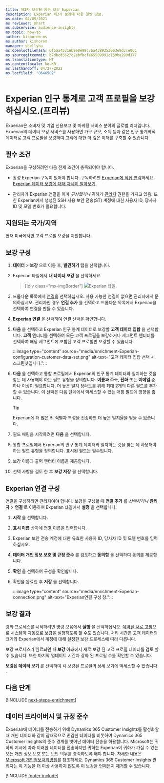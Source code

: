 ```yaml
---
title: 제3자 보강을 통한 보강 Experian
description: Experian 제3자 보강에 대한 일반 정보.
ms.date: 04/09/2021
ms.reviewer: mhart
ms.subservice: audience-insights
ms.topic: how-to
author: kishorem-ms
ms.author: kishorem
manager: shellyha
ms.openlocfilehash: 6f5aa45316b9e0e99c7ba4389353063e9d3ce06c
ms.sourcegitcommit: b7dbcd5627c2ebfbcfe65589991c159ba290d377
ms.translationtype: HT
ms.contentlocale: ko-KR
ms.lasthandoff: 04/27/2022
ms.locfileid: "8646502"
---
```

# <a name="enrich-customer-profiles-with-demographics-from-experian-preview"></a>Experian 인구 통계로 고객 프로필을 보강하십시오.(프리뷰)

Experian은 소비자 및 기업 신용보고 및 마케팅 서비스 분야의 글로벌 리더입니다. Experian의 데이터 보강 서비스를 사용하면 가구 규모, 소득 등과 같은 인구 통계학적 데이터로 고객 프로필을 보강하여 고객에 대한 더 깊은 이해를 구축할 수 있습니다.

## <a name="prerequisites"></a>필수 조건

Experian을 구성하려면 다음 전제 조건이 충족되어야 합니다.

- 활성 Experian 구독이 있어야 합니다. 구독하려면 [Experian에 직접 연락](https://www.experian.com/marketing-services/contact)하세요. [Experian 데이터 보강에 대해 자세히 알아보기](https://www.experian.com/marketing-services/microsoft?cmpid=ems_web_mci_cdppage).

- 관리자가 Experian 연결을 이미 *구성했거나* 귀하가 [관리자](permissions.md#admin) 권한을 가지고 있음. 또한 Experian에서 생성된 SSH 사용 보안 전송(ST) 계정에 대한 사용자 ID, 당사자 ID 및 모델 번호가 필요합니다.

## <a name="supported-countriesregions"></a>지원되는 국가/지역

현재 미국에서만 고객 프로필 보강을 지원합니다.

## <a name="configure-the-enrichment"></a>보강 구성

1. **데이터** > **보강** 으로 이동 후, **발견하기** 탭을 선택합니다.

1. Experian 타일에서 **내 데이터 보강** 을 선택하세요.

   > [!div class="mx-imgBorder"]
   > ![Experian 타일.](media/experian-tile.png "Experian tile")
   > 

1. 드롭다운 목록에서 [연결](connections.md)을 선택하십시오. 사용 가능한 연결이 없으면 관리자에게 문의하십시오. 관리자인 경우 **연결 추가** 를 선택하고 드롭다운 목록에서 Experian을 선택하여 연결을 만들 수 있습니다. 

1. **Experian 연결** 을 선택하여 연결 선택을 확인합니다.

1.  **다음** 을 선택하고 Experian 인구 통계 데이터로 보강할 **고객 데이터 집합** 을 선택합니다. **고객** 엔터티를 선택하여 모든 고객 프로필을 보강하거나 세그먼트 엔터티를 선택하여 해당 세그먼트에 포함된 고객 프로필만 보강할 수 있습니다.

    :::image type="content" source="media/enrichment-Experian-configuration-customer-data-set.png" alt-text="고객 데이터 집합 선택 시 스크린샷입니다.":::

1. **다음** 을 선택하고 통합 프로필에서 Experian의 인구 통계 데이터와 일치하는 것을 찾는 데 사용해야 하는 필드 유형을 정의합니다. **이름과 주소**, **전화** 또는 **이메일** 중 하나 이상이 필요합니다. 더 높은 일치 정확도를 위해 최대 2개의 다른 필드를 추가할 수 있습니다. 이 선택은 다음 단계에서 액세스할 수 있는 매핑 필드에 영향을 줍니다.

    > [!TIP]
    > Experian에 더 많은 키 식별자 특성을 전송하면 더 높은 일치율을 얻을 수 있습니다.

1. 필드 매핑을 시작하려면 **다음** 을 선택합니다.

1. 통합 프로필에서 Experian의 인구 통계 데이터와 일치하는 것을 찾는 데 사용해야 하는 필드 유형을 정의합니다. 표시된 필드는 필수입니다.

1. 보강 이름과 출력 엔터티 이름을 제공합니다.

1. 선택 사항을 검토 한 후 **보강 저장** 을 선택합니다.

## <a name="configure-the-connection-for-experian"></a>Experian 연결 구성 

연결을 구성하려면 관리자여야 합니다. 보강을 구성할 때 **연결 추가** 를 *선택하거나* **관리자** > **연결** 로 이동하여 Experian 타일에서 **설정** 을 선택합니다.

1. **시작** 을 선택합니다.

1. **표시 이름** 상자에 연결 이름을 입력합니다.

1. Experian 보안 전송 계정에 대한 유효한 사용자 ID, 당사자 ID 및 모델 번호를 입력하십시오.

1. **데이터 개인 정보 보호 및 규정 준수** 를 검토하고 **동의함** 을 선택하여 동의를 제공합니다.

1. **확인** 을 선택하여 구성을 확인합니다.

1. 확인을 완료한 후 **저장** 을 선택합니다.
   
   :::image type="content" source="media/enrichment-Experian-connection.png" alt-text="Experian연결 구성 창.":::

## <a name="enrichment-results"></a>보강 결과

강화 프로세스를 시작하려면 명령 모음에서.**실행** 을 선택하십시오. [예약된 새로 고침](system.md#schedule-tab)으로 시스템이 자동으로 보강을 실행하도록 할 수도 있습니다. 처리 시간은 고객 데이터의 크기와 Experian에서 계정에 대해 설정한 보강 프로세스에 따라 다릅니다.

보강 프로세스가 완료되면 **내 보강** 아래에서 새로 보강 된 고객 프로필 데이터를 검토 할 수 있습니다. 또한 마지막 업데이트 시간과 강화 된 프로필 수를 확인할 수 있습니다.

**보강된 데이터 보기** 를 선택하여 각 보강된 프로필의 상세 보기에 액세스할 수 있습니다 .

## <a name="next-steps"></a>다음 단계

[!INCLUDE [next-steps-enrichment](includes/next-steps-enrichment.md)]

## <a name="data-privacy-and-compliance"></a>데이터 프라이버시 및 규정 준수

Experian에 데이터를 전송하기 위해 Dynamics 365 Customer Insights를 활성화할 때 개인 데이터와 같이 잠재적으로 민감한 데이터를 비롯하여 Dynamics 365 Customer Insights의 준수 경계를 벗어난 데이터 전송을 허용합니다. Microsoft는 귀하의 지시에 따라 이러한 데이터를 전송하지만 귀하는 Experian이 귀하가 가질 수 있는 모든 개인 정보 보호 또는 보안 의무를 충족하도록 해야 합니다. 자세한 내용은 [Microsoft 개인정보처리방침](https://go.microsoft.com/fwlink/?linkid=396732)를 참조하세요.
Dynamics 365 Customer Insights 관리자는 이 기능을 더 이상 사용하지 않도록 이 보강을 언제든지 제거할 수 있습니다.


[!INCLUDE [footer-include](includes/footer-banner.md)]
